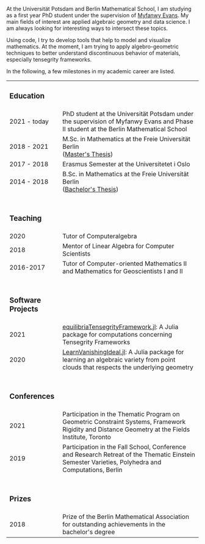 At the Universität Potsdam and Berlin Mathematical School, I am studying as a first year PhD student under the supervision of <a href="https://www.math.uni-potsdam.de/professuren/applied-geometry-and-topology/team/prof-dr-myfanwy-evans/">Myfanwy Evans</a>. My main fields of interest are applied algebraic geometry and data science.  I am always looking for interesting ways to intersect these topics.  

Using code, I try to develop tools that help to model and visualize mathematics. At the moment, I am trying to apply algebro-geometric techniques to better understand discontinuous behavior of materials, especially tensegrity frameworks.  

In the following, a few milestones in my academic career are listed.<br>

<table style="width:100%">
<tr> <td><h3>Education</h3></td></tr>
<tr>
    <td>2021 - today</td>
    <td>PhD student at the Universität Potsdam under the supervision of Myfanwy Evans and Phase II student at the Berlin Mathematical School</td>
</tr>
<tr>
    <td>2018 - 2021</td>
    <td>M.Sc. in Mathematics at the Freie Universität Berlin<br>
    (<a href="/documents/Masterarbeit_Himmelmann_GPCA.pdf">Master's Thesis</a>)</td>
</tr>
 <tr>
    <td>2017 - 2018</td>
    <td>Erasmus Semester at the Universitetet i Oslo</td>
</tr>
<tr>
    <td>2014 - 2018</td>
    <td>B.Sc. in Mathematics at the Freie Universität Berlin<br>
     (<a href="/documents/bachelorarbeit.pdf">Bachelor's Thesis</a>)</td>
</tr>
<tr> <td><h3><br>Teaching</h3></td> </tr>
<tr>
    <td>2020</td>
    <td>Tutor of Computeralgebra</td>
</tr>
<tr>
    <td>2018</td>
    <td>Mentor of Linear Algebra for Computer Scientists
<tr>
    <td>2016-2017</td>
    <td>Tutor of Computer-oriented Mathematics II and Mathematics for Geoscientists I and II</td>
</tr>
<tr><td><h3><br>Software Projects</h3></td></tr>
<tr>
  <td>2021</td>
  <td><a href="https://github.com/matthiashimmelmann/equilibriaTensegrityFramework.jl">equilibriaTensegrityFramework.jl</a>: A Julia package for computations concerning Tensegrity Frameworks</td>
</tr>
<tr>
  <td>2020</td>
  <td><a href="https://github.com/matthiashimmelmann/LearnVanishingIdeal.jl">LearnVanishingIdeal.jl</a>: A Julia package for learning an algebraic variety from point clouds that respects the underlying geometry</td>
</tr>
<tr> <td><h3><br>Conferences</h3></td></tr>
<tr>
    <td>2021</td>
    <td>Participation in the Thematic Program on Geometric Constraint Systems, Framework Rigidity and Distance Geometry at the Fields Institute, Toronto</td>
</tr>
<tr>
    <td>2019</td>
    <td>Participation in the Fall School, Conference and Research Retreat of the Thematic Einstein Semester Varieties, Polyhedra and Computations, Berlin</td>
</tr>
    <tr> <td><h3><br>Prizes</h3></td></tr>
    <td>2018</td>
    <td>Prize of the Berlin Mathematical Association for outstanding achievements in the bachelor's degree</td>
</table>
